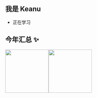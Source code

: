 ## 我是 Keanu

- 正在学习

## 今年汇总 ✨

<img align="" height="137px" src="https://github-readme-stats.vercel.app/api?username=zkeanu&count_private=true&hide_title=true&hide_border=true&show_icons=true&include_all_commits=true&line_height=21&bg_color=0,EC6C6C,FFD479,FFFC79,73FA79&theme=graywhite&locale=cn" /><img align="" height="137px" src="https://github-readme-stats.vercel.app/api/top-langs/?username=zkeanu&hide_title=true&hide_border=true&layout=compact&bg_color=0,73FA79,73FDFF,D783FF&theme=graywhite&locale=cn" />
